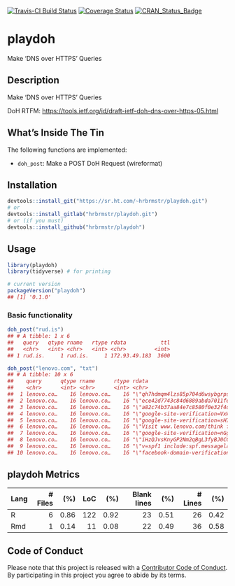 
[![Travis-CI Build
Status](https://travis-ci.org/hrbrmstr/playdoh.svg?branch=master)](https://travis-ci.org/hrbrmstr/playdoh)
[![Coverage
Status](https://codecov.io/gh/hrbrmstr/playdoh/branch/master/graph/badge.svg)](https://codecov.io/gh/hrbrmstr/playdoh)
[![CRAN\_Status\_Badge](http://www.r-pkg.org/badges/version/playdoh)](https://cran.r-project.org/package=playdoh)

# playdoh

Make ‘DNS over HTTPS’ Queries

## Description

Make ‘DNS over HTTPS’ Queries

DoH RTFM:
<https://tools.ietf.org/id/draft-ietf-doh-dns-over-https-05.html>

## What’s Inside The Tin

The following functions are implemented:

  - `doh_post`: Make a POST DoH Request (wireformat)

## Installation

``` r
devtools::install_git("https://sr.ht.com/~hrbrmstr/playdoh.git")
# or
devtools::install_gitlab("hrbrmstr/playdoh.git")
# or (if you must)
devtools::install_github("hrbrmstr/playdoh")
```

## Usage

``` r
library(playdoh)
library(tidyverse) # for printing

# current version
packageVersion("playdoh")
## [1] '0.1.0'
```

### Basic functionality

``` r
doh_post("rud.is")
## # A tibble: 1 x 6
##   query   qtype rname   rtype rdata           ttl
##   <chr>   <int> <chr>   <int> <chr>         <int>
## 1 rud.is.     1 rud.is.     1 172.93.49.183  3600

doh_post("lenovo.com", "txt")
## # A tibble: 10 x 6
##    query      qtype rname      rtype rdata                                                                           ttl
##    <chr>      <int> <chr>      <int> <chr>                                                                         <int>
##  1 lenovo.co…    16 lenovo.co…    16 "\"qh7hdmqm4lzs85p704d6wsybgrpsly0j\""                                            1
##  2 lenovo.co…    16 lenovo.co…    16 "\"ece42d7743c84d6889abda7011fe6f53\""                                            1
##  3 lenovo.co…    16 lenovo.co…    16 "\"a82c74b37aa84e7c8580f0e32f4d795d\""                                            1
##  4 lenovo.co…    16 lenovo.co…    16 "\"google-site-verification=VxW_e6r_Ka7A518qfX2MmIMHGnkpGbnACsjSxKFCBw0\""        1
##  5 lenovo.co…    16 lenovo.co…    16 "\"google-site-verification=sHIlSlj0U6UnCDkfHp1AolWgVEvDjWvc0TR4KaysD2c\""        1
##  6 lenovo.co…    16 lenovo.co…    16 "\"Visit www.lenovo.com/think for information about Lenovo products and serv…     1
##  7 lenovo.co…    16 lenovo.co…    16 "\"google-site-verification=nGgukcp60rC-gFxMOJw1NHH0B4VnSchRrlfWV-He_tE\""        1
##  8 lenovo.co…    16 lenovo.co…    16 "\"iHzQJvsKnyGP2Nm2qBgL3fyBJ0CC9z4GkY/flfk4EzLP8lPxWHDDPKqZWm1TkeF5kEIL+NotY…     1
##  9 lenovo.co…    16 lenovo.co…    16 "\"v=spf1 include:spf.messagelabs.com include:_netblocks.eloqua.com ~all\""       1
## 10 lenovo.co…    16 lenovo.co…    16 "\"facebook-domain-verification=1r2am7c2bhzrxpqyt0mda0djoquqsi\""                 1
```

## playdoh Metrics

| Lang | \# Files |  (%) | LoC |  (%) | Blank lines |  (%) | \# Lines |  (%) |
| :--- | -------: | ---: | --: | ---: | ----------: | ---: | -------: | ---: |
| R    |        6 | 0.86 | 122 | 0.92 |          23 | 0.51 |       26 | 0.42 |
| Rmd  |        1 | 0.14 |  11 | 0.08 |          22 | 0.49 |       36 | 0.58 |

## Code of Conduct

Please note that this project is released with a [Contributor Code of
Conduct](CONDUCT.md). By participating in this project you agree to
abide by its terms.

